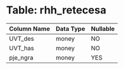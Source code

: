 # Table: rhh_retecesa

| Column Name | Data Type | Nullable |
|-------------|-----------|----------|
| UVT_des | money | NO |
| UVT_has | money | NO |
| pje_ngra | money | YES |
